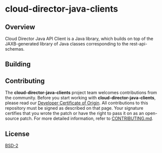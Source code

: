 # cloud-director-java-clients

## Overview

Cloud Director Java API Client is a Java library, which builds on top of the JAXB-generated library of Java classes corresponding to the rest-api-schemas. 

## Building

## Contributing

The **cloud-director-java-clients** project team welcomes contributions from the community. Before you start working with **cloud-director-java-clients**, please read our [Developer Certificate of Origin](https://cla.vmware.com/dco). All contributions to this repository must be signed as described on that page. Your signature certifies that you wrote the patch or have the right to pass it on as an open-source patch. For more detailed information, refer to [CONTRIBUTING.md](CONTRIBUTING.md).

## License

[BSD-2](LICENSE.txt)